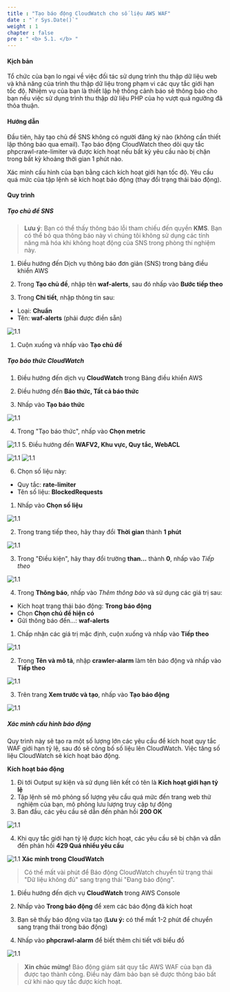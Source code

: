 ```yaml
---
title : "Tạo báo động CloudWatch cho số liệu AWS WAF"
date : "`r Sys.Date()`"
weight : 1
chapter : false
pre : " <b> 5.1. </b> "
---
```


#### Kịch bản

Tổ chức của bạn lo ngại về việc đối tác sử dụng trình thu thập dữ liệu web và khả năng của trình thu thập dữ liệu trong phạm vi các quy tắc giới hạn tốc độ. Nhiệm vụ của bạn là thiết lập hệ thống cảnh báo sẽ thông báo cho bạn nếu việc sử dụng trình thu thập dữ liệu PHP của họ vượt quá ngưỡng đã thỏa thuận.

#### Hướng dẫn

Đầu tiên, hãy tạo chủ đề SNS không có người đăng ký nào (không cần thiết lập thông báo qua email). Tạo báo động CloudWatch theo dõi quy tắc phpcrawl-rate-limiter và được kích hoạt nếu bất kỳ yêu cầu nào bị chặn trong bất kỳ khoảng thời gian 1 phút nào.

Xác minh cấu hình của bạn bằng cách kích hoạt giới hạn tốc độ. Yêu cầu quá mức của tập lệnh sẽ kích hoạt báo động (thay đổi trạng thái báo động).

#### Quy trình
##### Tạo chủ đề SNS
> **Lưu ý**: Bạn có thể thấy thông báo lỗi tham chiếu đến quyền **KMS**. Bạn có thể bỏ qua thông báo này vì chúng tôi không sử dụng các tính năng mã hóa khi không hoạt động của SNS trong phòng thí nghiệm này.

1. Điều hướng đến Dịch vụ thông báo đơn giản (SNS) trong bảng điều khiển AWS

2. Trong **Tạo chủ đề**, nhập tên **waf-alerts**, sau đó nhấp vào **Bước tiếp theo**

3. Trong **Chi tiết**, nhập thông tin sau:
- Loại: **Chuẩn**
- Tên: **waf-alerts** (phải được điền sẵn)

![1.1](/images/5/1/s3.png)

1. Cuộn xuống và nhấp vào **Tạo chủ đề**

##### Tạo báo thức CloudWatch

1. Điều hướng đến dịch vụ **CloudWatch** trong Bảng điều khiển AWS

2. Điều hướng đến **Báo thức, Tất cả báo thức**

3. Nhấp vào **Tạo báo thức**

![1.1](/images/5/1/alarm_s3.png)

4. Trong "Tạo báo thức", nhấp vào **Chọn metric**

![1.1](/images/5/1/alarm_s4.png)
5. Điều hướng đến **WAFV2, Khu vực, Quy tắc, WebACL**

![1.1](/images/5/1/alarm_s5a.png)
![1.1](/images/5/1/alarm_s5b.png)

6. Chọn số liệu này:
- Quy tắc: **rate-limiter**
- Tên số liệu: **BlockedRequests**

1. Nhấp vào **Chọn số liệu**

![1.1](/images/5/1/select_metric.png)

2. Trong trang tiếp theo, hãy thay đổi **Thời gian** thành **1 phút**

![1.1](/images/5/1/metric_s2.png)

3. Trong "Điều kiện", hãy thay đổi trường **than...** thành **0**, nhấp vào *Tiếp theo*

![1.1](/images/5/1/metric_s3.png)

4. Trong **Thông báo**, nhấp vào *Thêm thông báo* và sử dụng các giá trị sau:
- Kích hoạt trạng thái báo động: **Trong báo động**
- Chọn **Chọn chủ đề hiện có**
- Gửi thông báo đến...: **waf-alerts**

1. Chấp nhận các giá trị mặc định, cuộn xuống và nhấp vào **Tiếp theo**

![1.1](/images/5/1/accept.png)

2. Trong **Tên và mô tả**, nhập **crawler-alarm** làm tên báo động và nhấp vào **Tiếp theo**

![1.1](/images/5/1/accept_s2.png)

3. Trên trang **Xem trước và tạo**, nhấp vào **Tạo báo động**

![1.1](/images/5/1/accept_s3.png)
##### Xác minh cấu hình báo động

Quy trình này sẽ tạo ra một số lượng lớn các yêu cầu để kích hoạt quy tắc WAF giới hạn tỷ lệ, sau đó sẽ công bố số liệu lên CloudWatch. Việc tăng số liệu CloudWatch sẽ kích hoạt báo động.

**Kích hoạt báo động**

1. Đi tới Output sự kiện và sử dụng liên kết có tên là **Kích hoạt giới hạn tỷ lệ**
2. Tập lệnh sẽ mô phỏng số lượng yêu cầu quá mức đến trang web thử nghiệm của bạn, mô phỏng lưu lượng truy cập tự động
3. Ban đầu, các yêu cầu sẽ dẫn đến phản hồi **200 OK**

![1.1](/images/5/1/final_s3.png)

4. Khi quy tắc giới hạn tỷ lệ được kích hoạt, các yêu cầu sẽ bị chặn và dẫn đến phản hồi **429 Quá nhiều yêu cầu**

![1.1](/images/5/1/final_s4.png)
**Xác minh trong CloudWatch**

> Có thể mất vài phút để Báo động CloudWatch chuyển từ trạng thái "Dữ liệu không đủ" sang trạng thái "Đang báo động".

1. Điều hướng đến dịch vụ **CloudWatch** trong AWS Console
2. Nhấp vào **Trong báo động** để xem các báo động đã kích hoạt
3. Bạn sẽ thấy báo động vừa tạo (**Lưu ý:** có thể mất 1-2 phút để chuyển sang trạng thái trong báo động)

4. Nhấp vào **phpcrawl-alarm** để biết thêm chi tiết với biểu đồ

![1.1](/images/5/1/final.png)

> **Xin chúc mừng!** Báo động giám sát quy tắc AWS WAF của bạn đã được tạo thành công. Điều này đảm bảo bạn sẽ được thông báo bất cứ khi nào quy tắc được kích hoạt.